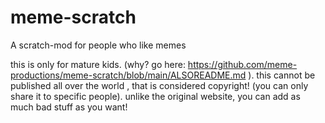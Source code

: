 # meme-scratch
A scratch-mod for people who like memes 

this is only for mature kids. (why? go here: https://github.com/meme-productions/meme-scratch/blob/main/ALSOREADME.md ).
this cannot be published all over the world , that is considered copyright! (you can only share it to specific people).
unlike the original website, you can add as much bad stuff as you want!
